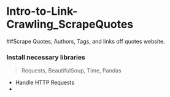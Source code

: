# Intro-to-Link-Crawling_ScrapeQuotes
##Scrape Quotes, Authors, Tags, and links off quotes website.

### Install necessary libraries
> Requests, BeautifulSoup, Time, Pandas
- Handle HTTP Requests
-  
